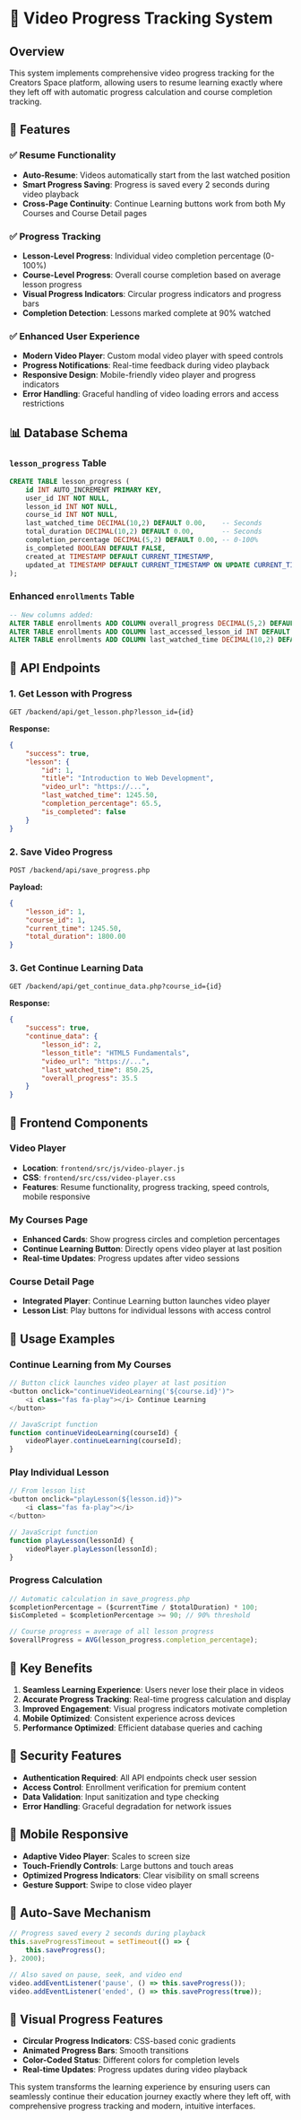 # 🎥 Video Progress Tracking System

## Overview
This system implements comprehensive video progress tracking for the Creators Space platform, allowing users to resume learning exactly where they left off with automatic progress calculation and course completion tracking.

## 🚀 Features

### ✅ **Resume Functionality**
- **Auto-Resume**: Videos automatically start from the last watched position
- **Smart Progress Saving**: Progress is saved every 2 seconds during video playback
- **Cross-Page Continuity**: Continue Learning buttons work from both My Courses and Course Detail pages

### ✅ **Progress Tracking**
- **Lesson-Level Progress**: Individual video completion percentage (0-100%)
- **Course-Level Progress**: Overall course completion based on average lesson progress
- **Visual Progress Indicators**: Circular progress indicators and progress bars
- **Completion Detection**: Lessons marked complete at 90% watched

### ✅ **Enhanced User Experience**
- **Modern Video Player**: Custom modal video player with speed controls
- **Progress Notifications**: Real-time feedback during video playback
- **Responsive Design**: Mobile-friendly video player and progress indicators
- **Error Handling**: Graceful handling of video loading errors and access restrictions

## 📊 Database Schema

### `lesson_progress` Table
```sql
CREATE TABLE lesson_progress (
    id INT AUTO_INCREMENT PRIMARY KEY,
    user_id INT NOT NULL,
    lesson_id INT NOT NULL,
    course_id INT NOT NULL,
    last_watched_time DECIMAL(10,2) DEFAULT 0.00,    -- Seconds
    total_duration DECIMAL(10,2) DEFAULT 0.00,       -- Seconds
    completion_percentage DECIMAL(5,2) DEFAULT 0.00, -- 0-100%
    is_completed BOOLEAN DEFAULT FALSE,
    created_at TIMESTAMP DEFAULT CURRENT_TIMESTAMP,
    updated_at TIMESTAMP DEFAULT CURRENT_TIMESTAMP ON UPDATE CURRENT_TIMESTAMP
);
```

### Enhanced `enrollments` Table
```sql
-- New columns added:
ALTER TABLE enrollments ADD COLUMN overall_progress DECIMAL(5,2) DEFAULT 0.00;
ALTER TABLE enrollments ADD COLUMN last_accessed_lesson_id INT DEFAULT NULL;
ALTER TABLE enrollments ADD COLUMN last_watched_time DECIMAL(10,2) DEFAULT 0.00;
```

## 🔌 API Endpoints

### 1. Get Lesson with Progress
```
GET /backend/api/get_lesson.php?lesson_id={id}
```
**Response:**
```json
{
    "success": true,
    "lesson": {
        "id": 1,
        "title": "Introduction to Web Development",
        "video_url": "https://...",
        "last_watched_time": 1245.50,
        "completion_percentage": 65.5,
        "is_completed": false
    }
}
```

### 2. Save Video Progress
```
POST /backend/api/save_progress.php
```
**Payload:**
```json
{
    "lesson_id": 1,
    "course_id": 1,
    "current_time": 1245.50,
    "total_duration": 1800.00
}
```

### 3. Get Continue Learning Data
```
GET /backend/api/get_continue_data.php?course_id={id}
```
**Response:**
```json
{
    "success": true,
    "continue_data": {
        "lesson_id": 2,
        "lesson_title": "HTML5 Fundamentals",
        "video_url": "https://...",
        "last_watched_time": 850.25,
        "overall_progress": 35.5
    }
}
```

## 🎨 Frontend Components

### Video Player
- **Location**: `frontend/src/js/video-player.js`
- **CSS**: `frontend/src/css/video-player.css`
- **Features**: Resume functionality, progress tracking, speed controls, mobile responsive

### My Courses Page
- **Enhanced Cards**: Show progress circles and completion percentages
- **Continue Learning Button**: Directly opens video player at last position
- **Real-time Updates**: Progress updates after video sessions

### Course Detail Page
- **Integrated Player**: Continue Learning button launches video player
- **Lesson List**: Play buttons for individual lessons with access control

## 🔧 Usage Examples

### Continue Learning from My Courses
```javascript
// Button click launches video player at last position
<button onclick="continueVideoLearning('${course.id}')">
    <i class="fas fa-play"></i> Continue Learning
</button>

// JavaScript function
function continueVideoLearning(courseId) {
    videoPlayer.continueLearning(courseId);
}
```

### Play Individual Lesson
```javascript
// From lesson list
<button onclick="playLesson(${lesson.id})">
    <i class="fas fa-play"></i>
</button>

// JavaScript function
function playLesson(lessonId) {
    videoPlayer.playLesson(lessonId);
}
```

### Progress Calculation
```javascript
// Automatic calculation in save_progress.php
$completionPercentage = ($currentTime / $totalDuration) * 100;
$isCompleted = $completionPercentage >= 90; // 90% threshold

// Course progress = average of all lesson progress
$overallProgress = AVG(lesson_progress.completion_percentage);
```

## 🎯 Key Benefits

1. **Seamless Learning Experience**: Users never lose their place in videos
2. **Accurate Progress Tracking**: Real-time progress calculation and display
3. **Improved Engagement**: Visual progress indicators motivate completion
4. **Mobile Optimized**: Consistent experience across devices
5. **Performance Optimized**: Efficient database queries and caching

## 🔐 Security Features

- **Authentication Required**: All API endpoints check user session
- **Access Control**: Enrollment verification for premium content
- **Data Validation**: Input sanitization and type checking
- **Error Handling**: Graceful degradation for network issues

## 📱 Mobile Responsive

- **Adaptive Video Player**: Scales to screen size
- **Touch-Friendly Controls**: Large buttons and touch areas
- **Optimized Progress Indicators**: Clear visibility on small screens
- **Gesture Support**: Swipe to close video player

## 🔄 Auto-Save Mechanism

```javascript
// Progress saved every 2 seconds during playback
this.saveProgressTimeout = setTimeout(() => {
    this.saveProgress();
}, 2000);

// Also saved on pause, seek, and video end
video.addEventListener('pause', () => this.saveProgress());
video.addEventListener('ended', () => this.saveProgress(true));
```

## 🎨 Visual Progress Features

- **Circular Progress Indicators**: CSS-based conic gradients
- **Animated Progress Bars**: Smooth transitions
- **Color-Coded Status**: Different colors for completion levels
- **Real-time Updates**: Progress updates during video playback

This system transforms the learning experience by ensuring users can seamlessly continue their education journey exactly where they left off, with comprehensive progress tracking and modern, intuitive interfaces.